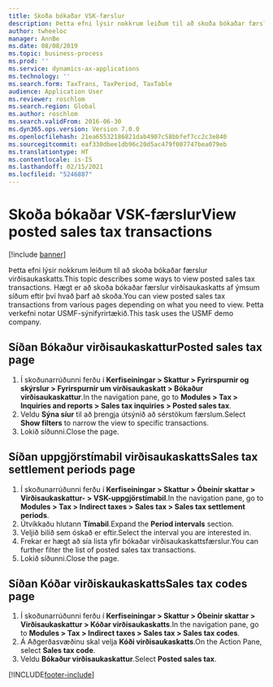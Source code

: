 ```yaml
---
title: Skoða bókaðar VSK-færslur
description: Þetta efni lýsir nokkrum leiðum til að skoða bókaðar færslur virðisaukaskatts.
author: twheeloc
manager: AnnBe
ms.date: 08/08/2019
ms.topic: business-process
ms.prod: ''
ms.service: dynamics-ax-applications
ms.technology: ''
ms.search.form: TaxTrans, TaxPeriod, TaxTable
audience: Application User
ms.reviewer: roschlom
ms.search.region: Global
ms.author: roschlom
ms.search.validFrom: 2016-06-30
ms.dyn365.ops.version: Version 7.0.0
ms.openlocfilehash: 21ea65532186821dab4907c58bbfef7cc2c3e840
ms.sourcegitcommit: eaf330dbee1db96c20d5ac479f007747bea079eb
ms.translationtype: HT
ms.contentlocale: is-IS
ms.lasthandoff: 02/15/2021
ms.locfileid: "5246887"
---
```

# <a name="view-posted-sales-tax-transactions"></a><span data-ttu-id="b3f49-103">Skoða bókaðar VSK-færslur</span><span class="sxs-lookup"><span data-stu-id="b3f49-103">View posted sales tax transactions</span></span>

[!include [banner](../../includes/banner.md)]

<span data-ttu-id="b3f49-104">Þetta efni lýsir nokkrum leiðum til að skoða bókaðar færslur virðisaukaskatts.</span><span class="sxs-lookup"><span data-stu-id="b3f49-104">This topic describes some ways to view posted sales tax transactions.</span></span> <span data-ttu-id="b3f49-105">Hægt er að skoða bókaðar færslur virðisaukaskatts af ýmsum síðum eftir því hvað þarf að skoða.</span><span class="sxs-lookup"><span data-stu-id="b3f49-105">You can view posted sales tax transactions from various pages depending on what you need to view.</span></span> <span data-ttu-id="b3f49-106">Þetta verkefni notar USMF-sýnifyrirtækið.</span><span class="sxs-lookup"><span data-stu-id="b3f49-106">This task uses the USMF demo company.</span></span>

## <a name="posted-sales-tax-page"></a><span data-ttu-id="b3f49-107">Síðan Bókaður virðisaukaskattur</span><span class="sxs-lookup"><span data-stu-id="b3f49-107">Posted sales tax page</span></span>

1. <span data-ttu-id="b3f49-108">Í skoðunarrúðunni ferðu í **Kerfiseiningar > Skattur > Fyrirspurnir og skýrslur > Fyrirspurnir um virðisaukaskatt > Bókaður virðisaukaskattur**.</span><span class="sxs-lookup"><span data-stu-id="b3f49-108">In the navigation pane, go to **Modules > Tax > Inquiries and reports > Sales tax inquiries > Posted sales tax**.</span></span>
2. <span data-ttu-id="b3f49-109">Veldu **Sýna síur** til að þrengja útsýnið að sérstökum færslum.</span><span class="sxs-lookup"><span data-stu-id="b3f49-109">Select **Show filters** to narrow the view to specific transactions.</span></span>
3. <span data-ttu-id="b3f49-110">Lokið síðunni.</span><span class="sxs-lookup"><span data-stu-id="b3f49-110">Close the page.</span></span>

## <a name="sales-tax-settlement-periods-page"></a><span data-ttu-id="b3f49-111">Síðan uppgjörstímabil virðisaukaskatts</span><span class="sxs-lookup"><span data-stu-id="b3f49-111">Sales tax settlement periods page</span></span>

1. <span data-ttu-id="b3f49-112">Í skoðunarrúðunni ferðu í **Kerfiseiningar > Skattur > Óbeinir skattar > Virðisaukaskattur- > VSK-uppgjörstímabil**.</span><span class="sxs-lookup"><span data-stu-id="b3f49-112">In the navigation pane, go to **Modules > Tax > Indirect taxes > Sales tax > Sales tax settlement periods**.</span></span>
2. <span data-ttu-id="b3f49-113">Útvíkkaðu hlutann **Tímabil**.</span><span class="sxs-lookup"><span data-stu-id="b3f49-113">Expand the **Period intervals** section.</span></span>
3. <span data-ttu-id="b3f49-114">Veljið bilið sem óskað er eftir.</span><span class="sxs-lookup"><span data-stu-id="b3f49-114">Select the interval you are interested in.</span></span>
4. <span data-ttu-id="b3f49-115">Frekar er hægt að sía lista yfir bókaðar virðisaukaskattsfærslur.</span><span class="sxs-lookup"><span data-stu-id="b3f49-115">You can further filter the list of posted sales tax transactions.</span></span>
5. <span data-ttu-id="b3f49-116">Lokið síðunni.</span><span class="sxs-lookup"><span data-stu-id="b3f49-116">Close the page.</span></span>

## <a name="sales-tax-codes-page"></a><span data-ttu-id="b3f49-117">Síðan Kóðar virðiskaukaskatts</span><span class="sxs-lookup"><span data-stu-id="b3f49-117">Sales tax codes page</span></span>

1. <span data-ttu-id="b3f49-118">Í skoðunarrúðunni ferðu í **Kerfiseiningar > Skattur > Óbeinir skattar > Virðisaukaskattur > Kóðar virðisaukaskatts**.</span><span class="sxs-lookup"><span data-stu-id="b3f49-118">In the navigation pane, go to **Modules > Tax > Indirect taxes > Sales tax > Sales tax codes**.</span></span>
2. <span data-ttu-id="b3f49-119">Á Aðgerðasvæðinu skal velja **Kóði virðisaukaskatts**.</span><span class="sxs-lookup"><span data-stu-id="b3f49-119">On the Action Pane, select **Sales tax code**.</span></span>
3. <span data-ttu-id="b3f49-120">Veldu **Bókaður virðisaukaskattur**.</span><span class="sxs-lookup"><span data-stu-id="b3f49-120">Select **Posted sales tax**.</span></span>



[!INCLUDE[footer-include](../../../includes/footer-banner.md)]